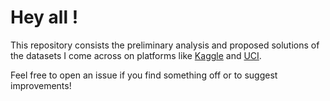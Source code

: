 # Hey all !

This repository consists the preliminary analysis and proposed solutions of the datasets I come across on platforms like [Kaggle](https://www.kaggle.com/datasets) and [UCI](https://archive.ics.uci.edu/ml/datasets.html?format=&task=&att=&area=&numAtt=&numIns=&type=ts&sort=attUp&view=table).

Feel free to open an issue if you find something off or to suggest improvements!
